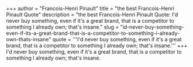 +++
author = "Francois-Henri Pinault"
title = "the best Francois-Henri Pinault Quote"
description = "the best Francois-Henri Pinault Quote: I'd never buy something, even if it's a great brand, that is a competitor to something I already own; that's insane."
slug = "id-never-buy-something-even-if-its-a-great-brand-that-is-a-competitor-to-something-i-already-own-thats-insane"
quote = '''I'd never buy something, even if it's a great brand, that is a competitor to something I already own; that's insane.'''
+++
I'd never buy something, even if it's a great brand, that is a competitor to something I already own; that's insane.
